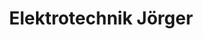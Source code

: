 ---
title: "Elektrotechnik Jörger"
url: /vaihingen-an-der-enz/elektrotechnik-joerger/
shop: Elektronik
---